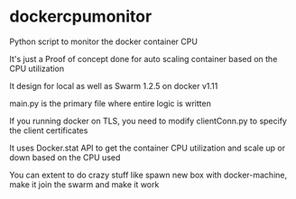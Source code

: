 # dockercpumonitor
Python script to monitor the docker container CPU

It's just a Proof of concept done for auto scaling container based on the CPU utilization

It design for local as well as Swarm 1.2.5 on docker v1.11

main.py is the primary file where entire logic is written

If you running docker on TLS, you need to modify clientConn.py to specify the client certificates

It uses Docker.stat API to get the container CPU utilization and scale up or down based on the CPU used

You can extent to do crazy stuff like spawn new box with docker-machine, make it join the swarm and make it work


